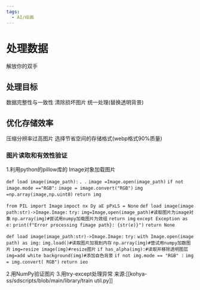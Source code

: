 ```yaml
---
tags:
  - AI/绘画
---
```



# 处理数据
解放你的双手 
## 处理目标
数据完整性与一致性
清除损坏图片
统一处理(替换透明背景)
## 优化存储效率
压缩分辨率过高图片
选择节省空间的存储格式(webp格式90%质量)

### 图片读取和有效性验证


1.利用python的pillow库的
Image对象加载图片

`def load image(image_path):`
`、.`
`image =Image.open(image_path)`
`if not image.mode =="RGB":`
`image = image.convert("RGB")`
`img =np.array(image,np.uint8)`
`return img`

`from PIL import Image`
`impoct nx Dy aE pPxLS = None`
`def load image(image path:str)->Image.Image:`
`try:`
`img=Image,open(image_path)#读取图片为image对象`
`np.array(img)#尝试用numpy加载图片为效组`
`return img`
`except Exception as e:`
`print(f"Error processing fimage path}: {str(e)}")`
`return None`

`def load image(image_path:str)->Image.Image:`
`try:`
`with Image.open(image path) as img:`
`img.load()#读取图片加我到内存`
`np.array(img)#营试用numpy加数图片`
`img=resize image(img)#resize图片`
`if has_alpha(img):#读取并移除透明图层`
`img=add white background(img)#添加自色背景`
`if not img.mode == "RGB" :`
`img = img.convert( RGB")`
`return ieo`

2.用NumPy验证图片
3.用try-except处理异常
来源:[[kohya-ss/sdscripts/blob/main/library/train util.py]]
